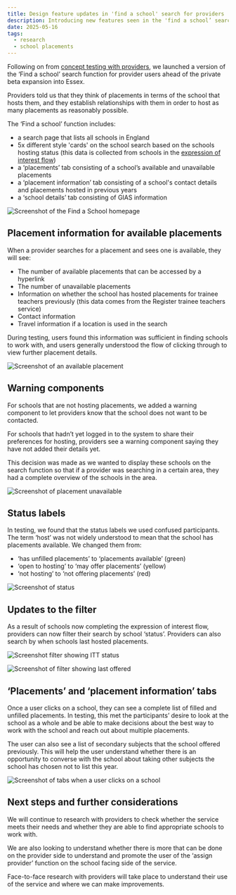 ```yaml
---
title: Design feature updates in 'find a school' search for providers
description: Introducing new features seen in the 'find a school’ search function for providers
date: 2025-05-16
tags:
  - research
  - school placements
---
```


Following on from [concept testing with providers](/manage-school-placements/concept-testing-with-providers/), we launched a version of the ‘Find a school’ search function for provider users ahead of the private beta expansion into Essex.

Providers told us that they think of placements in terms of the school that hosts them, and they establish relationships with them in order to host as many placements as reasonably possible.

The ‘Find a school’ function includes:

- a search page that lists all schools in England
- 5x different style 'cards' on the school search based on the schools hosting status (this data is collected from schools in the [expression of interest flow](/manage-school-placements/expression-of-interest-flow-for-school-users/))
- a ‘placements’ tab consisting of a school’s available and unavailable placements
- a ‘placement information’ tab consisting of a school's contact details and placements hosted in previous years
- a ‘school details’ tab consisting of GIAS information

![Screenshot of the Find a School homepage](a-find-school.png "Screenshot shows the Find a school homepage that providers see when they sign in")

## Placement information for available placements

When a provider searches for a placement and sees one is available, they will see:

- The number of available placements that can be accessed by a hyperlink
- The number of unavailable placements
- Information on whether the school has hosted placements for trainee teachers previously (this data comes from the Register trainee teachers service)
- Contact information
- Travel information if a location is used in the search

During testing, users found this information was sufficient in finding schools to work with, and users generally understood the flow of clicking through to view further placement details.

![Screenshot of an available placement](b-available.png "Screenshot shows an available placement")

## Warning components

For schools that are not hosting placements, we added a warning component to let providers know that the school does not want to be contacted.

For schools that hadn’t yet logged in to the system to share their preferences for hosting, providers see a warning component saying they have not added their details yet.

This decision was made as we wanted to display these schools on the search function so that if a provider was searching in a certain area, they had a complete overview of the schools in the area.

![Screenshot of placement unavailable](c-unavailable.png "Screenshow shows an unavailable placement")

## Status labels

In testing, we found that the status labels we used confused participants. The term ‘host’ was not widely understood to mean that the school has placements available. We changed them from:

- ‘has unfilled placements’ to ‘placements available’ (green)
- ‘open to hosting’ to ‘may offer placements’ (yellow)
- ‘not hosting’ to ‘not offering placements’ (red)

![Screenshot of status](d-status.png "Screenshot listing the status labels seen by providers")

## Updates to the filter

As a result of schools now completing the expression of interest flow, providers can now filter their search by school ‘status’. Providers can also search by when schools last hosted placements.

![Screenshot filter showing ITT status](e-ittstatus-filter.png "Screenshot shows the ITT status part of the filter search seen by providers")

![Screenshot of filter showing last offered](f-lastoffered-filter.png "Screenshot shows the ‘last offered’ part of the filter search seen by providers")

## ‘Placements’ and ‘placement information’ tabs

Once a user clicks on a school, they can see a complete list of filled and unfilled placements. In testing, this met the participants’ desire to look at the school as a whole and be able to make decisions about the best way to work with the school and reach out about multiple placements.

The user can also see a list of secondary subjects that the school offered previously. This will help the user understand whether there is an opportunity to converse with the school about taking other subjects the school has chosen not to list this year.

![Screenshot of tabs when a user clicks on a school](g-tabs.png "Screenshot shows the horiozontal nav")

## Next steps and further considerations

We will continue to research with providers to check whether the service meets their needs and whether they are able to find appropriate schools to work with.

We are also looking to understand whether there is more that can be done on the provider side to understand and promote the user of the ‘assign provider’ function on the school facing side of the service.

Face-to-face research with providers will take place to understand their use of the service and where we can make improvements.
